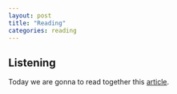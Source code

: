 ```yaml
---
layout: post
title: "Reading"
categories: reading
---
```


## Listening

Today we are gonna to read together this [article](https://www.freecodecamp.org/news/javascript-callback-functions-what-are-callbacks-in-js-and-how-to-use-them/).